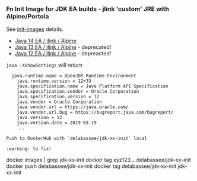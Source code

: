 ### Fn Init Image for JDK EA builds - jlink 'custom' JRE with Alpine/Portola

See [init-images](https://medium.com/fnproject/even-wider-language-support-in-fn-with-init-images-a7a1b3135a6e) details.

* [Java 14 EA / jlink / Alpine](jdk14)
* [Java 13 EA / jlink / Alpine](jdk12) - deprecated!
* [Java 12 EA / jlink / Alpine](jdk12) - depreacted!


`java -XshowSettings` will return 
```
  java.runtime.name = OpenJDK Runtime Environment
    java.runtime.version = 12+33
    java.specification.name = Java Platform API Specification
    java.specification.vendor = Oracle Corporation
    java.specification.version = 12
    java.vendor = Oracle Corporation
    java.vendor.url = https://java.oracle.com/
    java.vendor.url.bug = https://bugreport.java.com/bugreport/
    java.version = 12
    java.version.date = 2019-03-19
    ...

Push to DockerHub with `delabassee/jdk-xx-init` local

:warning: to fix!

```
docker images | grep jdk-xx-init
docker tag xyz123... delabassee/jdk-xx-init
docker push delabassee/jdk-xx-init
docker tag delabassee/jdk-xx-init jdk-xx-init
```

